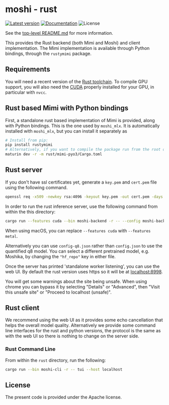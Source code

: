 # moshi - rust

[![Latest version](https://img.shields.io/crates/v/moshi.svg)](https://crates.io/crates/moshi)
[![Documentation](https://docs.rs/moshi/badge.svg)](https://docs.rs/moshi)
![License](https://img.shields.io/crates/l/moshi.svg)

See the [top-level README.md](../README.md) for more information.

This provides the Rust backend (both Mimi and Moshi) and client implementation.
The Mimi implementation is available through Python bindings, through the  `rustymimi` package.

## Requirements

You will need a recent version of the [Rust toolchain](https://rustup.rs/).
To compile GPU support, you will also need the [CUDA](https://developer.nvidia.com/cuda-toolkit) properly installed for your GPU, in particular with `nvcc`.


## Rust based Mimi with Python bindings

First, a standalone rust based implementation of Mimi is provided, along with Python bindings.
This is the one used by `moshi_mlx`. It is automatically installed with `moshi_mlx`, but you
can install it separately as
```bash
# Install from pip:
pip install rustymimi
# Alternatively, if you want to compile the package run from the root of the repo.
maturin dev -r -m rust/mimi-pyo3/Cargo.toml
```

## Rust server

If you don't have ssl certificates yet, generate a `key.pem` and `cert.pem` file
using the following command.
```bash
openssl req -x509 -newkey rsa:4096 -keyout key.pem -out cert.pem -days 365 -nodes -subj "/CN=localhost"
```

In order to run the rust inference server, use the following command from within
the this directory:

```bash
cargo run --features cuda --bin moshi-backend -r -- --config moshi-backend/config.json standalone
```

When using macOS, you can replace `--features cuda` with `--features metal`.

Alternatively you can use `config-q8.json` rather than `config.json` to use the
quantified q8 model. You can select a different pretrained model, e.g. Moshika,
by changing the `"hf_repo"` key in either file.

Once the server has printed 'standalone worker listening', you can use the web
UI. By default the rust version uses https so it will be at
[localhost:8998](https://localhost:8998).

You will get some warnings about the site being unsafe. When using chrome you
can bypass it by selecting "Details" or "Advanced", then "Visit this unsafe
site" or "Proceed to localhost (unsafe)".

## Rust client

We recommend using the web UI as it provides some echo cancellation that helps
the overall model quality. Alternatively we provide some command line interfaces
for the rust and python versions, the protocol is the same as with the web UI so
there is nothing to change on the server side.

### Rust Command Line

From within the `rust` directory, run the following:
```bash
cargo run --bin moshi-cli -r -- tui --host localhost
```

## License

The present code is provided under the Apache license.
